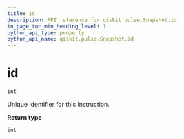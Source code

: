 ```yaml
---
title: id
description: API reference for qiskit.pulse.Snapshot.id
in_page_toc_min_heading_level: 1
python_api_type: property
python_api_name: qiskit.pulse.Snapshot.id
---
```


# id

<span id="qiskit.pulse.Snapshot.id" />

`int`

Unique identifier for this instruction.

**Return type**

`int`

